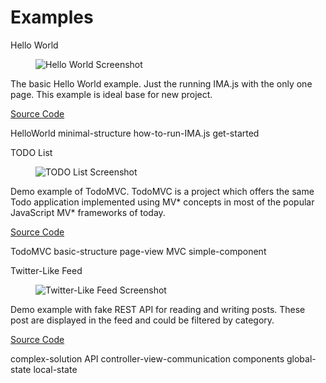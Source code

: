 ---
---

<h1 class="title">Examples</h1>
<div class="is-flex">
  <div class="card">
    <div class="card-header">
      <p class="card-header-title is-centered">Hello World</p>
    </div>
    <div class="card-image">
      <figure class="image is-5by3">
        <img src="{{ '/img/example-hello.png?v='| append: site.github.build_revision | relative_url }}" alt="Hello World Screenshot">
      </figure>
    </div>
    <div class="card-content">
      <p>The basic Hello World example. Just the running IMA.js with the only one page. This example is ideal base for new project.</p>
      <p><a href="https://github.com/seznam/IMA.js-examples/tree/master/hello" target="_blank" title="Source Code">Source Code</a></p>
      <p>
        <span class="tag">HelloWorld</span>
        <span class="tag">minimal-structure</span>
        <span class="tag">how-to-run-IMA.js</span>
        <span class="tag">get-started</span>
      </p>
    </div>
  </div>
  <div class="card">
    <div class="card-header">
      <p class="card-header-title is-centered">TODO List</p>
    </div>
    <div class="card-image">
      <figure class="image is-5by3">
        <img src="{{ '/img/example-todo.png?v='| append: site.github.build_revision | relative_url }}" alt="TODO List Screenshot">
      </figure>
    </div>
    <div class="card-content">
      <p>Demo example of TodoMVC. TodoMVC is a project which offers the same Todo application implemented using MV* concepts in most of the popular JavaScript MV* frameworks of today.</p>
      <p><a href="https://github.com/seznam/IMA.js-examples/tree/master/todos" target="_blank" title="Source code">Source Code</a></p>
      <p>
        <span class="tag">TodoMVC</span>
        <span class="tag">basic-structure</span>
        <span class="tag">page-view</span>
        <span class="tag">MVC</span>
        <span class="tag">simple-component</span>
      </p>
    </div>
  </div>
  <div class="card">
    <div class="card-header">
      <p class="card-header-title is-centered">Twitter-Like Feed</p>
    </div>
    <div class="card-image">
      <figure class="image is-5by3">
        <img src="{{ '/img/example-feed.png?v='| append: site.github.build_revision | relative_url }}" alt="Twitter-Like Feed Screenshot">
      </figure>
    </div>
    <div class="card-content">
      <p>Demo example with fake REST API for reading and writing posts. These post are displayed in the feed and could be filtered by category.</p>
      <p><a href="https://github.com/seznam/IMA.js-examples/tree/master/feed" target="_blank" title="Source code">Source Code</a></p>
      <p>
        <span class="tag">complex-solution</span>
        <span class="tag">API</span>
        <span class="tag">controller-view-communication</span>
        <span class="tag">components</span>
        <span class="tag">global-state</span>
        <span class="tag">local-state</span>
      </p>
    </div>
  </div>
</div>
